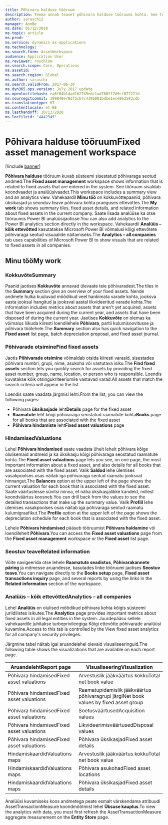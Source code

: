 ```yaml
---
title: Põhivara halduse tööruum
description: Teema annab teavet põhivara halduse tööruumi kohta. See tööruum kuvab süsteemi sisestatud põhivaraga seotud andmed. See sisaldab koondvaadet ja analüüsivaadet.
author: saraschi2
manager: AnnBe
ms.date: 01/12/2018
ms.topic: article
ms.prod: ''
ms.service: dynamics-ax-applications
ms.technology: ''
ms.search.form: AssetWorkspace
audience: Application User
ms.reviewer: roschlom
ms.search.scope: Core, Operations
ms.assetid: ''
ms.search.region: Global
ms.author: saraschi
ms.search.validFrom: 2017-06-30
ms.dyn365.ops.version: July 2017 update
ms.openlocfilehash: ea6f04b1dad162749edc1ad7662f7d9cf077221d
ms.sourcegitcommit: 199848e78df5cb7c439b001bdbe1ece963593cdb
ms.translationtype: HT
ms.contentlocale: et-EE
ms.lasthandoff: 10/13/2020
ms.locfileid: "4442345"
---
```

# <a name="fixed-asset-management-workspace"></a><span data-ttu-id="b6264-105">Põhivara halduse tööruum</span><span class="sxs-lookup"><span data-stu-id="b6264-105">Fixed asset management workspace</span></span>

[!include [banner](../includes/banner.md)]

<span data-ttu-id="b6264-106">**Põhivara halduse** tööruum kuvab süsteemi sisestatud põhivaraga seotud andmed.</span><span class="sxs-lookup"><span data-stu-id="b6264-106">The **Fixed asset management** workspace shows information that is related to fixed assets that are entered in the system.</span></span> <span data-ttu-id="b6264-107">See tööruum sisaldab koondvaadet ja analüüsivaadet.</span><span class="sxs-lookup"><span data-stu-id="b6264-107">This workspace includes a summary view and an analytics view.</span></span> <span data-ttu-id="b6264-108">Vahekaardil **Minu töö** on kokkuvõttepaanid, põhivara üksikasjad ja seonduv teave põhivara kohta praeguses ettevõttes.</span><span class="sxs-lookup"><span data-stu-id="b6264-108">The **My work** tab shows summary tiles, fixed asset details, and related information about fixed assets in the current company.</span></span> <span data-ttu-id="b6264-109">Saate lisada analüüse ka otse tööruumis Power BI analüüsijaotisse.</span><span class="sxs-lookup"><span data-stu-id="b6264-109">You can also add analytics to the Power BI analytics section directly in the workspace.</span></span> <span data-ttu-id="b6264-110">Vahekaardil **Analüüs – kõik ettevõtted** kasutatakse Microsoft Power BI võimalusi kõigi ettevõtete põhivaraga seotud visuaalide näitamiseks.</span><span class="sxs-lookup"><span data-stu-id="b6264-110">The **Analytics – all companies** tab uses capabilities of Microsoft Power BI to show visuals that are related to fixed assets in all companies.</span></span>

## <a name="my-work"></a><span data-ttu-id="b6264-111">Minu töö</span><span class="sxs-lookup"><span data-stu-id="b6264-111">My work</span></span>

### <a name="summary"></a><span data-ttu-id="b6264-112">Kokkuvõte</span><span class="sxs-lookup"><span data-stu-id="b6264-112">Summary</span></span>

<span data-ttu-id="b6264-113">Paanid jaotises **Kokkuvõte** annavad ülevaate teie põhivaradest.</span><span class="sxs-lookup"><span data-stu-id="b6264-113">The tiles in the **Summary** section give an overview of your fixed assets.</span></span> <span data-ttu-id="b6264-114">Nende andmete hulka kuuluvad mõõdikud veel hankimata varade kohta, jooksva aasta jooksul hangitud ja jooksval aastal likvideeritud varade kohta.</span><span class="sxs-lookup"><span data-stu-id="b6264-114">The information includes metrics about assets that aren't yet acquired, assets that have been acquired during the current year, and assets that have been disposed of during the current year.</span></span> <span data-ttu-id="b6264-115">Jaotises **Kokkuvõte** on olemas ka võimalus liikuda kiiresti loendilehele **Põhivara**, partii kulumisoovitusse ja põhivara töölehele.</span><span class="sxs-lookup"><span data-stu-id="b6264-115">The **Summary** section also has quick navigation to the **Fixed asset** list page, batch depreciation proposal, and fixed asset journal.</span></span>

### <a name="find-fixed-assets"></a><span data-ttu-id="b6264-116">Põhivarade otsimine</span><span class="sxs-lookup"><span data-stu-id="b6264-116">Find fixed assets</span></span>

<span data-ttu-id="b6264-117">Jaotis **Põhivarade otsimine** võimaldab otsida kiiresti varasid, sisestades põhivara numbri, grupi, nime, asukoha või vastutava isiku.</span><span class="sxs-lookup"><span data-stu-id="b6264-117">The **Find fixed assets** section lets you quickly search for assets by providing the fixed asset number, group, name, location, or person who is responsible.</span></span> <span data-ttu-id="b6264-118">Loendis kuvatakse kõik otsingukriteeriumile vastavad varad.</span><span class="sxs-lookup"><span data-stu-id="b6264-118">All assets that match the search criteria will appear in the list.</span></span>

<span data-ttu-id="b6264-119">Loendis saate vaadata järgmisi lehti.</span><span class="sxs-lookup"><span data-stu-id="b6264-119">From the list, you can view the following pages:</span></span>

 - <span data-ttu-id="b6264-120">Põhivara **üksikasjade** leht</span><span class="sxs-lookup"><span data-stu-id="b6264-120">**Details** page for the fixed asset</span></span>
 - <span data-ttu-id="b6264-121">**Raamatute** leht kõigi põhivaraga seostatud raamatute kohta</span><span class="sxs-lookup"><span data-stu-id="b6264-121">**Books** page for all books that are associated with the fixed asset</span></span>
 - <span data-ttu-id="b6264-122">**Põhivara hindamiste** leht</span><span class="sxs-lookup"><span data-stu-id="b6264-122">**Fixed asset valuations** page</span></span>

### <a name="valuations"></a><span data-ttu-id="b6264-123">Hindamised</span><span class="sxs-lookup"><span data-stu-id="b6264-123">Valuations</span></span>

<span data-ttu-id="b6264-124">Lehel **Põhivara hindamised** saate vaadata ühelt lehelt põhivara kõige olulisemaid andmeid ja ka üksikasju kõigi põhivaraga seostatud raamatute kohta.</span><span class="sxs-lookup"><span data-stu-id="b6264-124">The **Fixed asset valuations** page lets you see, on one page, the most important information about a fixed asset, and also details for all books that are associated with the fixed asset.</span></span> <span data-ttu-id="b6264-125">Valik **Saldod** lehe ülemises vasakpoolses osas näitab iga põhivaraga seotud raamatu jooksvat hinnangut.</span><span class="sxs-lookup"><span data-stu-id="b6264-125">The **Balances** option at the upper left of the page shows the current valuation for each book that is associated with the fixed asset.</span></span> <span data-ttu-id="b6264-126">Saate väärtustesse süvitsi minna, et näha üksikasjalikke kandeid, millest koondväärtus koosneb.</span><span class="sxs-lookup"><span data-stu-id="b6264-126">You can drill back from the values to see the detailed transactions that make up the summary value.</span></span> <span data-ttu-id="b6264-127">Valik **Profiil** lehe ülemises vasakpoolses osas näitab iga põhivaraga seotud raamatu kulumigraafikut.</span><span class="sxs-lookup"><span data-stu-id="b6264-127">The **Profile** option at the upper left of the page shows the depreciation schedule for each book that is associated with the fixed asset.</span></span>

<span data-ttu-id="b6264-128">Lehele **Põhivara hindamised** pääseb tööruumist **Põhivara haldamine** või loendilehelt **Põhivara**.</span><span class="sxs-lookup"><span data-stu-id="b6264-128">You can access the **Fixed asset valuations** page from the **Fixed asset management** workspace or the **Fixed asset** list page.</span></span>

### <a name="related-information"></a><span data-ttu-id="b6264-129">Seostuv teave</span><span class="sxs-lookup"><span data-stu-id="b6264-129">Related information</span></span>

<span data-ttu-id="b6264-130">Võite navigeerida otse lehele **Raamatute seadistus**, **Põhivarakannete päring** ja mitmesse aruandesse, kasutades linke tööruumi jaotises **Seostuv teave**.</span><span class="sxs-lookup"><span data-stu-id="b6264-130">You can navigate directly to the **Books setup** page, **Fixed asset transactions inquiry** page, and several reports by using the links in the **Related information** section of the workspace.</span></span>

### <a name="analytics--all-companies"></a><span data-ttu-id="b6264-131">Analüüs – kõik ettevõtted</span><span class="sxs-lookup"><span data-stu-id="b6264-131">Analytics – all companies</span></span>

<span data-ttu-id="b6264-132">Lehel **Analüüs** on olulised mõõdikud põhivara kohta kõigis süsteemi juriidilistes isikutes.</span><span class="sxs-lookup"><span data-stu-id="b6264-132">The **Analytics** page provides important metrics about fixed assets in all legal entities in the system.</span></span> <span data-ttu-id="b6264-133">Juurdepääsu sellele vahekaardile juhitakse turbeprivileegiga Kõigi ettevõtte põhivarade analüüsi kuvamine.</span><span class="sxs-lookup"><span data-stu-id="b6264-133">Access to this tab is controlled by the View fixed asset analytics for all company's security privileges.</span></span>

<span data-ttu-id="b6264-134">Järgmine tabel näitab igal aruandelehel olevaid visualiseeringuid.</span><span class="sxs-lookup"><span data-stu-id="b6264-134">The following table shows the visualizations that are available on each report page.</span></span>

| <span data-ttu-id="b6264-135">Aruandeleht</span><span class="sxs-lookup"><span data-stu-id="b6264-135">Report page</span></span>            | <span data-ttu-id="b6264-136">Visualiseering</span><span class="sxs-lookup"><span data-stu-id="b6264-136">Visualization</span></span>        |
|------------------------|----------------------|
| <span data-ttu-id="b6264-137">Põhivara hindamised</span><span class="sxs-lookup"><span data-stu-id="b6264-137">Fixed asset valuations</span></span> | <span data-ttu-id="b6264-138">Arvestuslik jääkväärtus kokku</span><span class="sxs-lookup"><span data-stu-id="b6264-138">Total net book value</span></span> |
| <span data-ttu-id="b6264-139">Põhivara hindamised</span><span class="sxs-lookup"><span data-stu-id="b6264-139">Fixed asset valuations</span></span> | <span data-ttu-id="b6264-140">Raamatupidamislik jääkväärtus põhivaragrupi järgi</span><span class="sxs-lookup"><span data-stu-id="b6264-140">Net book values by fixed asset group</span></span> |
| <span data-ttu-id="b6264-141">Põhivara hindamised</span><span class="sxs-lookup"><span data-stu-id="b6264-141">Fixed asset valuations</span></span> | <span data-ttu-id="b6264-142">Soetusväärtused</span><span class="sxs-lookup"><span data-stu-id="b6264-142">Acquisition values</span></span> |
| <span data-ttu-id="b6264-143">Põhivara hindamised</span><span class="sxs-lookup"><span data-stu-id="b6264-143">Fixed asset valuations</span></span> | <span data-ttu-id="b6264-144">Likvideerimisväärtused</span><span class="sxs-lookup"><span data-stu-id="b6264-144">Disposal values</span></span> |
| <span data-ttu-id="b6264-145">Põhivara hindamised</span><span class="sxs-lookup"><span data-stu-id="b6264-145">Fixed asset valuations</span></span> | <span data-ttu-id="b6264-146">Põhivara üksikasjad</span><span class="sxs-lookup"><span data-stu-id="b6264-146">Fixed asset details</span></span> |
| <span data-ttu-id="b6264-147">Hindamiskaardid</span><span class="sxs-lookup"><span data-stu-id="b6264-147">Valuations maps</span></span>        | <span data-ttu-id="b6264-148">Arvestuslik jääkväärtus kokku</span><span class="sxs-lookup"><span data-stu-id="b6264-148">Total net book value</span></span> |
| <span data-ttu-id="b6264-149">Hindamiskaardid</span><span class="sxs-lookup"><span data-stu-id="b6264-149">Valuations maps</span></span>        | <span data-ttu-id="b6264-150">Põhivara asukohad</span><span class="sxs-lookup"><span data-stu-id="b6264-150">Fixed asset locations</span></span> |
| <span data-ttu-id="b6264-151">Hindamiskaardid</span><span class="sxs-lookup"><span data-stu-id="b6264-151">Valuations maps</span></span>        | <span data-ttu-id="b6264-152">Põhivara üksikasjad</span><span class="sxs-lookup"><span data-stu-id="b6264-152">Fixed asset details</span></span> |

<span data-ttu-id="b6264-153">Analüüsi kuvamiseks koos andmetega peate esmalt värskendama atribuudi AssetTransactionMeasure koondmõõtmist lehel **Üksuse kauplus**.</span><span class="sxs-lookup"><span data-stu-id="b6264-153">To view the analytics with data, you must first refresh the AssetTransactionMeasure aggregate measurement on the **Entity Store** page.</span></span>

